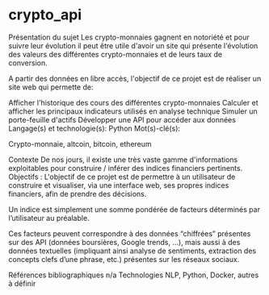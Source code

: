 # crypto_api



Présentation du sujet Les crypto-monnaies gagnent en notoriété et pour suivre leur évolution il peut être utile d'avoir un site qui présente l'évolution des valeurs des différentes crypto-monnaies et de leurs taux de conversion.

A partir des données en libre accès, l'objectif de ce projet est de réaliser un site web qui permette de:

Afficher l'historique des cours des différentes crypto-monnaies Calculer et afficher les principaux indicateurs utilisés en analyse technique Simuler un porte-feuille d'actifs Développer une API pour accéder aux données Langage(s) et technologie(s): Python Mot(s)-clé(s):

Crypto-monnaie, altcoin, bitcoin, ethereum

Contexte De nos jours, il existe une très vaste gamme d'informations exploitables pour construire / inférer des indices financiers pertinents. Objectifs : L'objectif de ce projet est de permettre à un utilisateur de construire et visualiser, via une interface web, ses propres indices financiers, afin de prendre des décisions.

Un indice est simplement une somme pondérée de facteurs déterminés par l’utilisateur au préalable.

Ces facteurs peuvent correspondre à des données “chiffrées” présentes sur des API (données boursières, Google trends, …), mais aussi à des données textuelles (impliquant ainsi analyse de sentiments, extraction des concepts clefs d’une phrase, etc.) présentes sur les réseaux sociaux.

Références bibliographiques n/a Technologies NLP, Python, Docker, autres à définir

